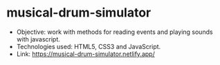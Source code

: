 # musical-drum-simulator
* Objective: work with methods for reading events and playing sounds with javascript.
* Technologies used: HTML5, CSS3 and JavaScript.
* Link: https://musical-drum-simulator.netlify.app/
